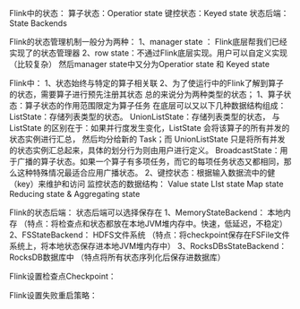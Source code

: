 Flink中的状态：
算子状态：Operatior state
键控状态：Keyed state
状态后端：State Backends

Flink的状态管理机制一般分为两种：
    1、manager state ： Flink底层帮我们已经实现了的状态管理器
    2、row state：不通过Flink底层实现。用户可以自定义实现（比较复杂）
然后manager state中又分为Operatior state 和 Keyed state

Flink中：
    1、状态始终与特定的算子相关联
    2、为了使运行中的Flink了解到算子的状态，需要算子进行预先注册其状态
    总的来说分为两种类型的状态；
        1、算子状态：算子状态的作用范围限定为算子任务
            在底层可以又以下几种数据结构组成：
            ListState：存储列表类型的状态。
            UnionListState：存储列表类型的状态，
                与 ListState 的区别在于：如果并行度发生变化，ListState 会将该算子的所有并发的状态实例进行汇总，
                然后均分给新的 Task；而 UnionListState 只是将所有并发的状态实例汇总起来，具体的划分行为则由用户进行定义。
            BroadcastState：用于广播的算子状态。如果一个算子有多项任务，而它的每项任务状态又都相同，那么这种特殊情况最适合应用广播状态。
        2、键控状态：根据输入数据流中的健（key）来维护和访问
            监控状态的数据结构：
            Value state
            LIst state
            Map state
            Reducing state & Aggregating state

Flink的状态后端：
    状态后端可以选择保存在
    1、MemoryStateBackend： 本地内存 （特点：将检查点和状态都放在本地JVM堆内存中。快速，低延迟，不稳定）
    2、FSStateBackend：  HDFS文件系统  （特点：将checkpoint保存在FSFile文件系统上，将本地状态保存进本地JVM堆内存中）
    3、RocksDBsStateBackend：RocksDB数据库中 （特点将所有状态序列化后保存进数据库）

Flink设置检查点Checkpoint：



Flink设置失败重启策略：



